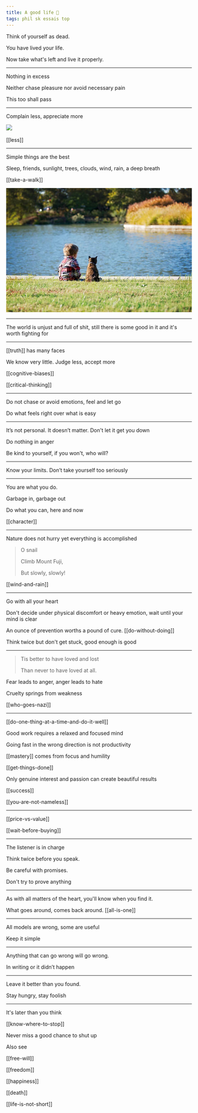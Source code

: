 ```yaml
---
title: A good life 🌱
tags: phil sk essais top
---
```


Think of yourself as dead.

You have lived your life.

Now take what's left and live it properly.

---

Nothing in excess

Neither chase pleasure nor avoid necessary pain

This too shall pass

---

Complain less, appreciate more

![](/static/img/notice-when-you-are-happy.png)

[[less]]

---

Simple things are the best

Sleep, friends, sunlight, trees, clouds, wind, rain, a deep breath

[[take-a-walk]]

![](/static/img/boy-and-cat.jpeg)

---

The world is unjust and full of shit, still there is some good in it and it's worth fighting for

---

[[truth]] has many faces

We know very little. Judge less, accept more

[[cognitive-biases]]

[[critical-thinking]]

---

Do not chase or avoid emotions, feel and let go

Do what feels right over what is easy

---

It’s not personal. It doesn’t matter. Don't let it get you down

Do nothing in anger

Be kind to yourself, if you won't, who will?

---

Know your limits. Don’t take yourself too seriously

---

You are what you do.

Garbage in, garbage out

Do what you can, here and now

[[character]]

---

Nature does not hurry yet everything is accomplished

> O snail
>
> Climb Mount Fuji,
>
> But slowly, slowly!

[[wind-and-rain]]

---

Go with all your heart

Don't decide under physical discomfort or heavy emotion, wait until your mind is clear

An ounce of prevention worths a pound of cure. [[do-without-doing]]

Think twice but don't get stuck, good enough is good

---

> Tis better to have loved and lost
>
> Than never to have loved at all.

Fear leads to anger, anger leads to hate

Cruelty springs from weakness

[[who-goes-nazi]]

---

[[do-one-thing-at-a-time-and-do-it-well]]

Good work requires a relaxed and focused mind

Going fast in the wrong direction is not productivity

[[mastery]] comes from focus and humility

[[get-things-done]]

Only genuine interest and passion can create beautiful results

[[success]]

[[you-are-not-nameless]]

---

[[price-vs-value]]

[[wait-before-buying]]

---

The listener is in charge

Think twice before you speak.

Be careful with promises.

Don't try to prove anything

---

As with all matters of the heart, you'll know when you find it.

What goes around, comes back around. [[all-is-one]]

---

All models are wrong, some are useful

Keep it simple

---

Anything that can go wrong will go wrong.

In writing or it didn’t happen

---

Leave it better than you found.

Stay hungry, stay foolish

---

It's later than you think

[[know-where-to-stop]]

Never miss a good chance to shut up

Also see

[[free-will]]

[[freedom]]

[[happiness]]

[[death]]

[[life-is-not-short]]
